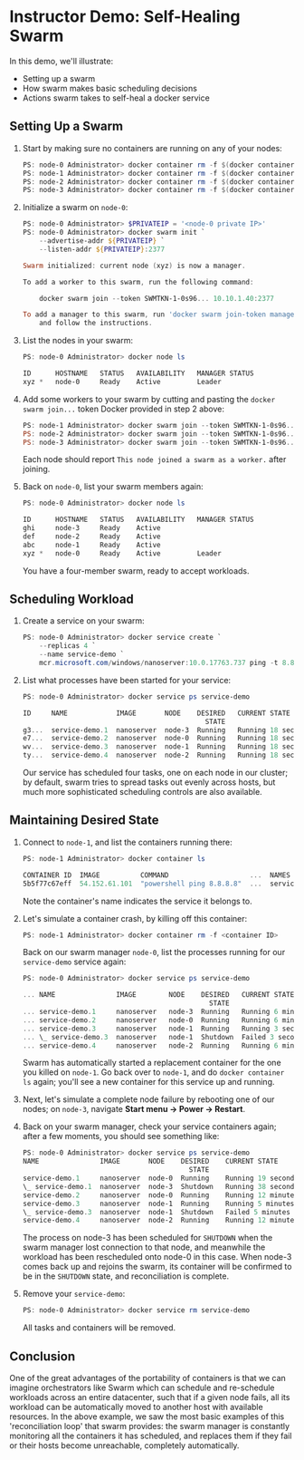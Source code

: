 # Instructor Demo: Self-Healing Swarm

In this demo, we'll illustrate:

 - Setting up a swarm
 - How swarm makes basic scheduling decisions
 - Actions swarm takes to self-heal a docker service

## Setting Up a Swarm

1.  Start by making sure no containers are running on any of your nodes:

    ```powershell
    PS: node-0 Administrator> docker container rm -f $(docker container ls -aq)
    PS: node-1 Administrator> docker container rm -f $(docker container ls -aq)
    PS: node-2 Administrator> docker container rm -f $(docker container ls -aq)
    PS: node-3 Administrator> docker container rm -f $(docker container ls -aq)
    ```

2.  Initialize a swarm on `node-0`:

    ```powershell
    PS: node-0 Administrator> $PRIVATEIP = '<node-0 private IP>'
    PS: node-0 Administrator> docker swarm init `
        --advertise-addr ${PRIVATEIP} `
        --listen-addr ${PRIVATEIP}:2377

	Swarm initialized: current node (xyz) is now a manager.

	To add a worker to this swarm, run the following command:

	    docker swarm join --token SWMTKN-1-0s96... 10.10.1.40:2377

	To add a manager to this swarm, run 'docker swarm join-token manager' 
        and follow the instructions.
    ```

3.  List the nodes in your swarm:

    ```powershell
    PS: node-0 Administrator> docker node ls

    ID      HOSTNAME   STATUS   AVAILABILITY   MANAGER STATUS
    xyz *   node-0     Ready    Active         Leader
    ```

4.  Add some workers to your swarm by cutting and pasting the `docker swarm join...` token Docker provided in step 2 above:

    ```powershell
    PS: node-1 Administrator> docker swarm join --token SWMTKN-1-0s96... 10.10.1.40:2377
    PS: node-2 Administrator> docker swarm join --token SWMTKN-1-0s96... 10.10.1.40:2377
    PS: node-3 Administrator> docker swarm join --token SWMTKN-1-0s96... 10.10.1.40:2377
    ```

    Each node should report `This node joined a swarm as a worker.` after joining.

5.  Back on `node-0`, list your swarm members again:

    ```powershell
    PS: node-0 Administrator> docker node ls

    ID      HOSTNAME   STATUS   AVAILABILITY   MANAGER STATUS
    ghi     node-3     Ready    Active              
    def     node-2     Ready    Active              
    abc     node-1     Ready    Active              
    xyz *   node-0     Ready    Active         Leader
    ```
    
    You have a four-member swarm, ready to accept workloads.

## Scheduling Workload

1.  Create a service on your swarm:

    ```powershell
    PS: node-0 Administrator> docker service create `
        --replicas 4 `
        --name service-demo `
        mcr.microsoft.com/windows/nanoserver:10.0.17763.737 ping -t 8.8.8.8
    ```

2.  List what processes have been started for your service:

    ```powershell
    PS: node-0 Administrator> docker service ps service-demo

    ID     NAME            IMAGE       NODE    DESIRED   CURRENT STATE
                                                 STATE
    g3...  service-demo.1  nanoserver  node-3  Running   Running 18 seconds ago
    e7...  service-demo.2  nanoserver  node-0  Running   Running 18 seconds ago  
    wv...  service-demo.3  nanoserver  node-1  Running   Running 18 seconds ago    
    ty...  service-demo.4  nanoserver  node-2  Running   Running 18 seconds ago
    ```

    Our service has scheduled four tasks, one on each node in our cluster; by default, swarm tries to spread tasks out evenly across hosts, but much more sophisticated scheduling controls are also available.

## Maintaining Desired State

1.  Connect to `node-1`, and list the containers running there:

    ```powershell
    PS: node-1 Administrator> docker container ls

    CONTAINER ID  IMAGE          COMMAND                    ...  NAMES
    5b5f77c67eff  54.152.61.101  "powershell ping 8.8.8.8"  ...  service-demo.3.wv0cul...
    ```

    Note the container's name indicates the service it belongs to.

2.  Let's simulate a container crash, by killing off this container:

    ```powershell
    PS: node-1 Administrator> docker container rm -f <container ID>
    ```

    Back on our swarm manager `node-0`, list the processes running for our `service-demo` service again:

    ```powershell
    PS: node-0 Administrator> docker service ps service-demo

    ... NAME               IMAGE        NODE    DESIRED   CURRENT STATE
                                                  STATE      
    ... service-demo.1     nanoserver   node-3  Running   Running 6 minutes ago   
    ... service-demo.2     nanoserver   node-0  Running   Running 6 minutes ago      
    ... service-demo.3     nanoserver   node-1  Running   Running 3 seconds ago          
    ... \_ service-demo.3  nanoserver   node-1  Shutdown  Failed 3 seconds ago
    ... service-demo.4     nanoserver   node-2  Running   Running 6 minutes ago 
    ```

    Swarm has automatically started a replacement container for the one you killed on `node-1`. Go back over to `node-1`, and do `docker container ls` again; you'll see a new container for this service up and running.

3.  Next, let's simulate a complete node failure by rebooting one of our nodes; on `node-3`, navigate **Start menu -> Power -> Restart**.

4.  Back on your swarm manager, check your service containers again; after a few moments, you should see something like:

    ```powershell
    PS: node-0 Administrator> docker service ps service-demo
    NAME               IMAGE       NODE    DESIRED    CURRENT STATE
                                             STATE
    service-demo.1     nanoserver  node-0  Running    Running 19 seconds ago
    \_ service-demo.1  nanoserver  node-3  Shutdown   Running 38 seconds ago     
    service-demo.2     nanoserver  node-0  Running    Running 12 minutes ago
    service-demo.3     nanoserver  node-1  Running    Running 5 minutes ago
    \_ service-demo.3  nanoserver  node-1  Shutdown   Failed 5 minutes ago
    service-demo.4     nanoserver  node-2  Running    Running 12 minutes ago 
    ```

    The process on node-3 has been scheduled for `SHUTDOWN` when the swarm manager lost connection to that node, and meanwhile the workload has been rescheduled onto node-0 in this case. When node-3 comes back up and rejoins the swarm, its container will be confirmed to be in the `SHUTDOWN` state, and reconciliation is complete.

5.  Remove your `service-demo`:

    ```powershell
    PS: node-0 Administrator> docker service rm service-demo
    ```

    All tasks and containers will be removed.

## Conclusion

One of the great advantages of the portability of containers is that we can imagine orchestrators like Swarm which can schedule and re-schedule workloads across an entire datacenter, such that if a given node fails, all its workload can be automatically moved to another host with available resources. In the above example, we saw the most basic examples of this 'reconciliation loop' that swarm provides: the swarm manager is constantly monitoring all the containers it has scheduled, and replaces them if they fail or their hosts become unreachable, completely automatically.

